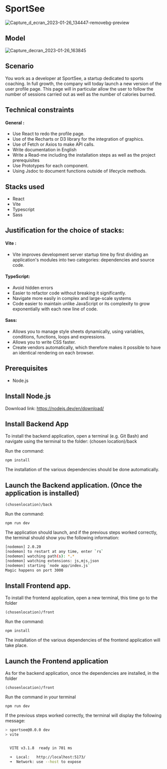 # SportSee

![Capture_d_ecran_2023-01-26_134447-removebg-preview](https://user-images.githubusercontent.com/86132511/214882708-3878f866-ddca-4385-a697-226e58dba512.png)

## Model

![Capture_decran_2023-01-26_163845](https://user-images.githubusercontent.com/86132511/214882675-a282da4a-d202-499b-82fe-7f3bd8dddd91.png)

## Scenario 

You work as a developer at SportSee, a startup dedicated to sports coaching.
In full growth, the company will today launch a new version of the user profile page.
This page will in particular allow the user to follow the number of sessions carried out as well as the number of calories burned.

## Technical constraints

#### General :

- Use React to redo the profile page.
- Use of the Recharts or D3 library for the integration of graphics.
- Use of Fetch or Axios to make API calls.
- Write documentation in English
- Write a Read-me including the installation steps as well as the project prerequisites
- Use Prototypes for each component.
- Using Jsdoc to document functions outside of lifecycle methods.


## Stacks used

- React
- Vite
- Typescript
- Sass

## Justification for the choice of stacks:

#### Vite :

- Vite improves development server startup time by first dividing an application's modules into two categories: dependencies and source code.

#### TypeScript:

- Avoid hidden errors
- Easier to refactor code without breaking it significantly.
- Navigate more easily in complex and large-scale systems
- Code easier to maintain unlike JavaScript or its complexity to grow exponentially with each new line of code.

#### Sass:

- Allows you to manage style sheets dynamically, using variables, conditions, functions, loops and expressions.
- Allows you to write CSS faster.
- Create vendors automatically, which therefore makes it possible to have an identical rendering on each browser.


## Prerequisites

- Node.js


## Install Node.js

Download link: https://nodejs.dev/en/download/

## Install Backend App

To install the backend application, open a terminal (e.g. Git Bash) and navigate using the terminal to the folder: (chosen location)/back

Run the command:

`npm install`

The installation of the various dependencies should be done automatically.


## Launch the Backend application. (Once the application is installed)

`(chosenlocation)/back`

Run the command:

`npm run dev`

The application should launch, and if the previous steps worked correctly, the terminal should show you the following information:

``` bash
[nodemon] 2.0.20
[nodemon] to restart at any time, enter `rs`
[nodemon] watching path(s): *.*
[nodemon] watching extensions: js,mjs,json
[nodemon] starting `node app/index.js`
Magic happens on port 3000
```


## Install Frontend app.

To install the frontend application, open a new terminal, this time go to the folder

`(chosenlocation)/front`

Run the command:

`npm install`

The installation of the various dependencies of the frontend application will take place.


## Launch the Frontend application

As for the backend application, once the dependencies are installed, in the folder

`(chosenlocation)/front`

Run the command in your terminal

`npm run dev`

If the previous steps worked correctly, the terminal will display the following message:

``` bash
> sportsee@0.0.0 dev
> vite


  VITE v3.1.8  ready in 701 ms

  ➜  Local:   http://localhost:5173/
  ➜  Network: use --host to expose
```
